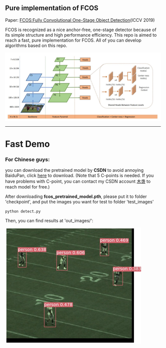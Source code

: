 ## Pure implementation of FCOS
Paper: [FCOS:Fully Convolutional One-Stage Object Detection](https://openaccess.thecvf.com/content_ICCV_2019/papers/Tian_FCOS_Fully_Convolutional_One-Stage_Object_Detection_ICCV_2019_paper.pdf)(ICCV 2019)

FCOS is recognized as a nice anchor-free, one-stage detector because of its simple structure and high performance efficiency. This repo is aimed to reach a fast, pure implementation for FCOS. All of you can develop algorithms based on this repo.

![imgs](https://github.com/leviome/fcos_pure/blob/main/assets/FCOS.jpg)

---
# Fast Demo
### For Chinese guys:
you can download the pretrained model by **CSDN** to avoid annoying BaiduPan, click [here](https://download.csdn.net/download/leviopku/13125465) to download.
(Note that 5 C-points is needed. If you have problems with C-point, you can contact my CSDN account [木盏](https://muzhan.blog.csdn.net) to reach model for free.)

After downloading **fcos_pretrained_model.pth**, please put it to folder 'checkpoint', and put the images you want for test to folder 'test_images'
```text
python detect.py
```
Then, you can find results at 'out_images/':

![imgs](https://github.com/leviome/fcos_pure/blob/main/out_images/t1.jpg)
